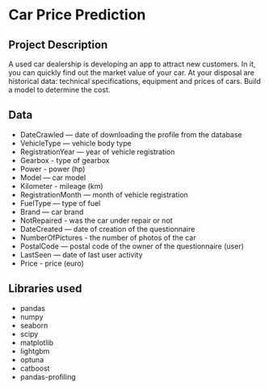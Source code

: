 # Сar Price Prediction

## Project Description

A used car dealership is developing an app to attract new customers. In it, you can quickly find out the market value of your car. At your disposal are historical data: technical specifications, equipment and prices of cars. Build a model to determine the cost.

## Data

- DateCrawled — date of downloading the profile from the database
- VehicleType — vehicle body type
- RegistrationYear — year of vehicle registration
- Gearbox - type of gearbox
- Power - power (hp)
- Model — car model
- Kilometer - mileage (km)
- RegistrationMonth — month of vehicle registration
- FuelType — type of fuel
- Brand — car brand
- NotRepaired - was the car under repair or not
- DateCreated — date of creation of the questionnaire
- NumberOfPictures - the number of photos of the car
- PostalCode — postal code of the owner of the questionnaire (user)
- LastSeen — date of last user activity
- Price - price (euro)

## Libraries used

- pandas
- numpy
- seaborn
- scipy
- matplotlib
- lightgbm
- optuna
- catboost
- pandas-profiling
